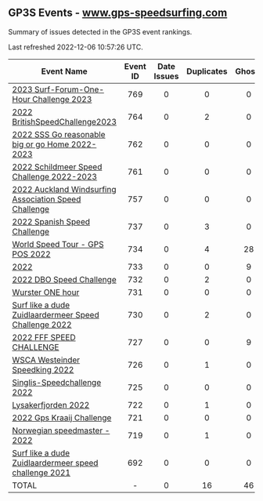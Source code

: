 ## GP3S Events - www.gps-speedsurfing.com

Summary of issues detected in the GP3S event rankings.

Last refreshed 2022-12-06 10:57:26 UTC.

| Event Name | Event ID | Date Issues | Duplicates | Ghosts | Missing | Incorrect | Actions |
| ---------- | :------: | :---------: | :--------: | :----: | :-----: | :-------: | :-----: |
| [2023 Surf-Forum-One-Hour Challenge 2023](769.md) | 769 | 0 | 0 | 0 | 0 | 0 | 0 |
| [2022 BritishSpeedChallenge2023](764.md) | 764 | 0 | 2 | 0 | 0 | 1 | 2 |
| [2022 SSS Go reasonable big or go Home 2022-2023](762.md) | 762 | 0 | 0 | 0 | 0 | 6 | 2 |
| [2022 Schildmeer Speed Challenge 2022-2023](761.md) | 761 | 0 | 0 | 0 | 0 | 1 | 1 |
| [2022 Auckland Windsurfing Association Speed Challenge](757.md) | 757 | 0 | 0 | 0 | 3 | 0 | 1 |
| [2022 Spanish Speed Challenge](737.md) | 737 | 0 | 3 | 0 | 0 | 2 | 5 |
| [World Speed Tour - GPS POS 2022 ](734.md) | 734 | 0 | 4 | 28 | 2 | 4 | 6 |
| [2022 ](733.md) | 733 | 0 | 0 | 9 | 0 | 0 | 1 |
| [2022 DBO Speed Challenge](732.md) | 732 | 0 | 2 | 0 | 0 | 3 | 3 |
| [Wurster ONE hour](731.md) | 731 | 0 | 0 | 0 | 0 | 0 | 0 |
| [Surf like a dude Zuidlaardermeer Speed Challenge 2022](730.md) | 730 | 0 | 2 | 0 | 0 | 2 | 3 |
| [2022 FFF SPEED CHALLENGE](727.md) | 727 | 0 | 0 | 9 | 0 | 0 | 1 |
| [WSCA Westeinder Speedking 2022](726.md) | 726 | 0 | 1 | 0 | 0 | 1 | 2 |
| [Singlis-Speedchallenge 2022](725.md) | 725 | 0 | 0 | 0 | 0 | 0 | 0 |
| [Lysakerfjorden 2022](722.md) | 722 | 0 | 1 | 0 | 0 | 0 | 1 |
| [2022 Gps Kraaij Challenge](721.md) | 721 | 0 | 0 | 0 | 0 | 9 | 1 |
| [Norwegian speedmaster - 2022](719.md) | 719 | 0 | 1 | 0 | 0 | 0 | 1 |
| [Surf like a dude Zuidlaardermeer speed challenge 2021](692.md) | 692 | 0 | 0 | 0 | 0 | 0 | 0 |
| TOTAL | - | 0 | 16 | 46 | 5 | 29 | 30 |
